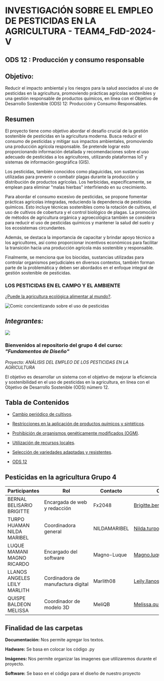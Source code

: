 # INVESTIGACIÓN SOBRE EL EMPLEO DE PESTICIDAS EN LA AGRICULTURA - TEAM4_FdD-2024-V
## ODS 12 : Producción y consumo responsable
## Objetivo: 
Reducir el impacto ambiental y los riesgos para la salud asociados al uso de pesticidas en la agricultura, promoviendo prácticas agrícolas sostenibles y una gestión responsable de productos químicos, en línea con el Objetivo de Desarrollo Sostenible (ODS) 12: Producción y Consumo Responsables.



## Resumen
El proyecto tiene como objetivo abordar el desafío crucial de la gestión sostenible de pesticidas en la agricultura moderna. Busca reducir el consumo de pesticidas y mitigar sus            impactos ambientales, promoviendo una producción agrícola responsable. Se pretende lograr esto proporcionando información detallada y recomendaciones sobre el uso adecuado de 
pesticidas a los agricultores, utilizando plataformas IoT y sistemas de información geográfica (GIS).

Los pesticidas, también conocidos como plaguicidas, son sustancias utilizadas para prevenir o combatir plagas durante la producción y distribución de productos agrícolas. Los 
herbicidas, específicamente, se emplean para eliminar "malas hierbas" interfiriendo en su crecimiento.

Para abordar el consumo excesivo de pesticidas, se propone fomentar prácticas agrícolas integradas, reduciendo la dependencia de pesticidas químicos. Esto incluye técnicas 
sostenibles como la rotación de cultivos, el uso de cultivos de cobertura y el control biológico de plagas. La promoción de métodos de agricultura orgánica y agroecológica también 
se considera para reducir el uso de pesticidas químicos y mantener la salud del suelo y los ecosistemas circundantes.

Además, se destaca la importancia de capacitar y brindar apoyo técnico a los agricultores, así como proporcionar incentivos económicos para facilitar la transición hacia una 
producción agrícola más sostenible y responsable.

Finalmente, se menciona que los biocidas, sustancias utilizadas para controlar organismos perjudiciales en diversos contextos, también forman parte de la problemática y deben ser 
abordados en el enfoque integral de gestión sostenible de pesticidas.


### LOS PESTICIDAS EN EL CAMPO Y EL AMBIENTE
[¿Puede la agricultura ecológica alimentar al mundo?](https://www.ecoagricultor.com/agricultura-ecologica-organica-medioambiente/).

![Comic concientizando sobre el uso de pesticidas](https://www.ecoagricultor.com/wp-content/uploads/2018/04/pesticidas-alimentos.png)

## ***Integrantes:***
![](https://github.com/Fx2048/Team_4_FdD/blob/a2c9596fdd8a08efe90b01e2d2bdee53380ded64/Im%C3%A1genes/Integrantes.jpg)


### Bienvenidos al repositorio del grupo 4 del curso: ***"Fundamentos de Diseño"***

*Proyecto: ANÁLISIS DEL EMPLEO DE LOS PESTICIDAS EN LA AGRICULTURA*

El objetivo es desarrollar un sistema con el objetivo de mejorar la eficiencia y sostenibilidad en el uso de pesticidas en la agricultura, en línea con el Objetivo de Desarrollo Sostenible (ODS) número 12.

## Tabla de Contenidos

- [Cambio periódico de cultivos](https://github.com/Fx2048/Team_4_FdD/blob/main/Documentaci%C3%B3n/210-Texto%20del%20art%C3%ADculo-847-1-10-20200129.pdf).

- [Restricciones en la aplicación de productos químicos y sintéticos](https://github.com/Fx2048/Team_4_FdD/blob/main/Documentaci%C3%B3n/210-Texto%20del%20art%C3%ADculo-847-1-10-20200129.pdf).

- [Prohibición de organismos genéticamente modificados (OGM)](https://github.com/Fx2048/Team_4_FdD/blob/main/Documentaci%C3%B3n/210-Texto%20del%20art%C3%ADculo-847-1-10-20200129.pdf).

- [Utilización de recursos locales](https://github.com/Fx2048/Team_4_FdD/blob/main/Documentaci%C3%B3n/210-Texto%20del%20art%C3%ADculo-847-1-10-20200129.pdf).

- [Selección de variedades adaptadas y resistentes](https://github.com/Fx2048/Team_4_FdD/blob/main/Documentaci%C3%B3n/210-Texto%20del%20art%C3%ADculo-847-1-10-20200129.pdf).

- [ODS 12](https://www.un.org/sustainabledevelopment/es/sustainable-consumption-production/)



## Pesticidas en la agricultura Grupo 4


| Participantes | Rol | Contacto | Correo |
| --- | --- | --- | ---|
| BERNAL BELISARIO BRIGITTE | Encargada de web y redacción | Fx2048 | Brigitte.bernal@upch.pe |
| TURPO HUAMAN NILDA MARIBEL | Coordinadora general | NILDAMARIBEL | Nilda.turpo@upch.pe |
| LUQUE MAMANI MAGNO RICARDO | Encargado del software | Magno-Luque | Magno.luque@upch.pe |
| LLANOS ANGELES LEILY MARLITH | Cordinadora de manufactura digital | Marlith08 | Leily.llanos@upch.pe |
| QUISPE BALDEON MELISSA | Coordinador de modelo 3D | MeliQB | Melissa.quispe.b@upch.pe |


## Finalidad de las carpetas

**Documentación:** Nos permite agregar los textos.

**Hadware:**  Se basa en colocar los código .py

**Imágenes:**  Nos permite organizar las imagenes que utilizaremos durante el proyecto.

**Software:**  Se baso en el código para el diseño de nuestro proyecto





